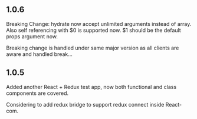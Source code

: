 ## 1.0.6
Breaking Change: hydrate now accept unlimited arguments instead of array. Also self referencing with $0 is supported now. $1 should be the default props argument now.

Breaking change is handled under same major version as all clients are aware and handled break...
## 1.0.5
Added another React + Redux test app, now both functional and class components are covered.

Considering to add redux bridge to support redux connect inside React-com.
